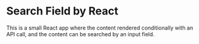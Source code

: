 # Search Field by React

This is a small React app where the content rendered conditionally with an API call, and the content can be searched by an input field.
